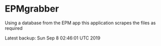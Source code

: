 # EPMgrabber
Using a database from the EPM app this application scrapes the files as required


Latest backup: Sun Sep 8 02:46:01 UTC 2019
